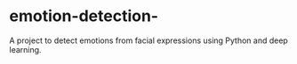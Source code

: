 # emotion-detection-
A project to detect emotions from facial expressions using Python and deep learning.
